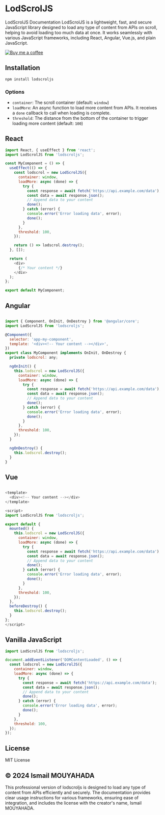 # LodScrolJS

LodScrolJS Documentation
LodScrolJS is a lightweight, fast, and secure JavaScript library designed to load any type of content from APIs on scroll, helping to avoid loading too much data at once. It works seamlessly with various JavaScript frameworks, including React, Angular, Vue.js, and plain JavaScript.

[![Buy me a coffee](https://img.buymeacoffee.com/button-api/?text=Buy+me+a+coffee&emoji=☕&slug=ismailmouyahada&button_colour=FFDD00&font_colour=000000&font_family=Poppins&outline_colour=000000&coffee_colour=ffffff)](https://www.buymeacoffee.com/ismailmouyahada)

 

## Installation

```sh
npm install lodscroljs
```
### Options
- `container`: The scroll container (default: `window`)
- `loadMore`: An async function to load more content from APIs. It receives a `done` callback to call when loading is complete.
- `threshold`: The distance from the bottom of the container to trigger loading more content (default: `100`)


## React
 
```js
import React, { useEffect } from 'react';
import LodScrolJS from 'lodscroljs';

const MyComponent = () => {
  useEffect(() => {
    const lodscrol = new LodScrolJS({
      container: window,
      loadMore: async (done) => {
        try {
          const response = await fetch('https://api.example.com/data');
          const data = await response.json();
          // Append data to your content
          done();
        } catch (error) {
          console.error('Error loading data', error);
          done();
        }
      },
      threshold: 100,
    });

    return () => lodscrol.destroy();
  }, []);

  return (
    <div>
      {/* Your content */}
    </div>
  );
};

export default MyComponent;
```

## Angular

```js

import { Component, OnInit, OnDestroy } from '@angular/core';
import LodScrolJS from 'lodscroljs';

@Component({
  selector: 'app-my-component',
  template: '<div><!-- Your content --></div>',
})
export class MyComponent implements OnInit, OnDestroy {
  private lodscrol: any;

  ngOnInit() {
    this.lodscrol = new LodScrolJS({
      container: window,
      loadMore: async (done) => {
        try {
          const response = await fetch('https://api.example.com/data');
          const data = await response.json();
          // Append data to your content
          done();
        } catch (error) {
          console.error('Error loading data', error);
          done();
        }
      },
      threshold: 100,
    });
  }

  ngOnDestroy() {
    this.lodscrol.destroy();
  }
}
```

## Vue

```js

<template>
  <div><!-- Your content --></div>
</template>

<script>
import LodScrolJS from 'lodscroljs';

export default {
  mounted() {
    this.lodscrol = new LodScrolJS({
      container: window,
      loadMore: async (done) => {
        try {
          const response = await fetch('https://api.example.com/data');
          const data = await response.json();
          // Append data to your content
          done();
        } catch (error) {
          console.error('Error loading data', error);
          done();
        }
      },
      threshold: 100,
    });
  },
  beforeDestroy() {
    this.lodscrol.destroy();
  }
};
</script>


```

## Vanilla JavaScript

```js
import LodScrolJS from 'lodscroljs';

document.addEventListener('DOMContentLoaded', () => {
  const lodscrol = new LodScrolJS({
    container: window,
    loadMore: async (done) => {
      try {
        const response = await fetch('https://api.example.com/data');
        const data = await response.json();
        // Append data to your content
        done();
      } catch (error) {
        console.error('Error loading data', error);
        done();
      }
    },
    threshold: 100,
  });
});

```
## License
MIT License

## © 2024 Ismail MOUYAHADA
This professional version of lodscroljs is designed to load any type of content from APIs efficiently and securely. The documentation provides clear usage instructions for various frameworks, ensuring ease of integration, and includes the license with the creator's name, Ismail MOUYAHADA.